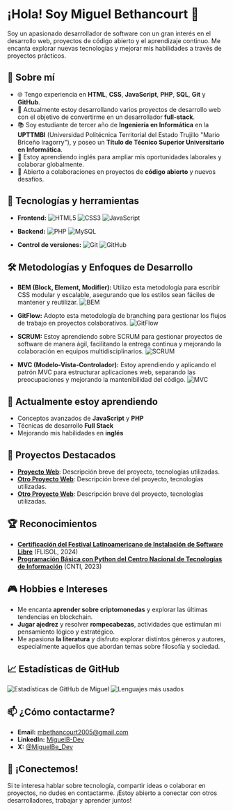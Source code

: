 # ¡Hola! Soy Miguel Bethancourt 👋

Soy un apasionado desarrollador de software con un gran interés en el desarrollo web, proyectos de código abierto y el aprendizaje continuo. Me encanta explorar nuevas tecnologías y mejorar mis habilidades a través de proyectos prácticos.

## 🚀 Sobre mí

- 🌐 Tengo experiencia en **HTML**, **CSS**, **JavaScript**, **PHP**, **SQL**, **Git** y **GitHub**.
- 💼 Actualmente estoy desarrollando varios proyectos de desarrollo web con el objetivo de convertirme en un desarrollador **full-stack**.
- 📚 Soy estudiante de tercer año de **Ingeniería en Informática** en la **UPTTMBI** (Universidad Politécnica Territorial del Estado Trujillo "Mario Briceño Iragorry"), y poseo un **Título de Técnico Superior Universitario en Informática**.
- 💬 Estoy aprendiendo inglés para ampliar mis oportunidades laborales y colaborar globalmente.
- 🤝 Abierto a colaboraciones en proyectos de **código abierto** y nuevos desafíos.

## 🔧 Tecnologías y herramientas

- **Frontend:** 
  ![HTML5](https://img.shields.io/badge/HTML5-%23E34F26.svg?style=flat&logo=html5&logoColor=white) 
  ![CSS3](https://img.shields.io/badge/CSS3-%231572B6.svg?style=flat&logo=css3&logoColor=white) 
  ![JavaScript](https://img.shields.io/badge/JavaScript-%23F7DF1E.svg?style=flat&logo=javascript&logoColor=black)

- **Backend:** 
  ![PHP](https://img.shields.io/badge/PHP-%23777BB4.svg?style=flat&logo=php&logoColor=white) 
  ![MySQL](https://img.shields.io/badge/MySQL-%234479A1.svg?style=flat&logo=mysql&logoColor=white)

- **Control de versiones:** 
  ![Git](https://img.shields.io/badge/Git-%23F14C28.svg?style=flat&logo=git&logoColor=white) 
  ![GitHub](https://img.shields.io/badge/GitHub-%23121011.svg?style=flat&logo=github&logoColor=white)

## 🛠 Metodologías y Enfoques de Desarrollo

- **BEM (Block, Element, Modifier):** Utilizo esta metodología para escribir CSS modular y escalable, asegurando que los estilos sean fáciles de mantener y reutilizar. ![BEM](https://img.shields.io/badge/BEM-%23E34F26.svg?style=flat&logo=html5&logoColor=white)

- **GitFlow:** Adopto esta metodología de branching para gestionar los flujos de trabajo en proyectos colaborativos. ![GitFlow](https://img.shields.io/badge/GitFlow-%23F14C28.svg?style=flat&logo=git&logoColor=white)

- **SCRUM:** Estoy aprendiendo sobre SCRUM para gestionar proyectos de software de manera ágil, facilitando la entrega continua y mejorando la colaboración en equipos multidisciplinarios. ![SCRUM](https://img.shields.io/badge/SCRUM-%23FF6F00.svg?style=flat&logo=scrum&logoColor=white)

- **MVC (Modelo-Vista-Controlador):** Estoy aprendiendo y aplicando el patrón MVC para estructurar aplicaciones web, separando las preocupaciones y mejorando la mantenibilidad del código. ![MVC](https://img.shields.io/badge/MVC-%23777BB4.svg?style=flat&logo=angular&logoColor=white)

## 🌱 Actualmente estoy aprendiendo

- Conceptos avanzados de **JavaScript** y **PHP**
- Técnicas de desarrollo **Full Stack**
- Mejorando mis habilidades en **inglés**

## 🚀 Proyectos Destacados

- **[Proyecto Web](enlace-a-tu-proyecto)**: Descripción breve del proyecto, tecnologías utilizadas.
- **[Otro Proyecto Web](enlace-a-tu-proyecto)**: Descripción breve del proyecto, tecnologías utilizadas.
- **[Otro Proyecto Web](enlace-a-tu-proyecto)**: Descripción breve del proyecto, tecnologías utilizadas.

## 🏆 Reconocimientos

- **[Certificación del Festival Latinoamericano de Instalación de Software Libre](https://github.com/MiguelB-Dev/MiguelB-dev/raw/main/Certificados/Certificado%20de%20FLISOL.pdf)** (FLISOL, 2024)
- **[Programación Básica con Python del Centro Nacional de Tecnologías de Información](https://github.com/MiguelB-Dev/MiguelB-dev/raw/main/Certificados/Certificado%20en%20Programaci%C3%B3n%20B%C3%A1sica%20con%20Python%20de%20CNTI.pdf)** (CNTI, 2023)

## 🎮 Hobbies e Intereses

- Me encanta **aprender sobre criptomonedas** y explorar las últimas tendencias en blockchain.
- **Jugar ajedrez** y resolver **rompecabezas**, actividades que estimulan mi pensamiento lógico y estratégico.
- Me apasiona **la literatura** y disfruto explorar distintos géneros y autores, especialmente aquellos que abordan temas sobre filosofía y sociedad.

## 📈 Estadísticas de GitHub

![Estadísticas de GitHub de Miguel](https://github-readme-stats.vercel.app/api?username=MiguelB-Dev&show_icons=true&theme=radical)
![Lenguajes más usados](https://github-readme-stats.vercel.app/api/top-langs/?username=MiguelB-Dev&layout=compact&theme=radical)

## 📫 ¿Cómo contactarme?

- **Email:** mbethancourt2005@gmail.com
- **LinkedIn:** [MiguelB-Dev](https://www.linkedin.com/in/MiguelB-Dev)
- **X:** [@MiguelBe_Dev](https://x.com/@MiguelBe_dev)

## 💬 ¡Conectemos!

Si te interesa hablar sobre tecnología, compartir ideas o colaborar en proyectos, no dudes en contactarme. ¡Estoy abierto a conectar con otros desarrolladores, trabajar y aprender juntos!
